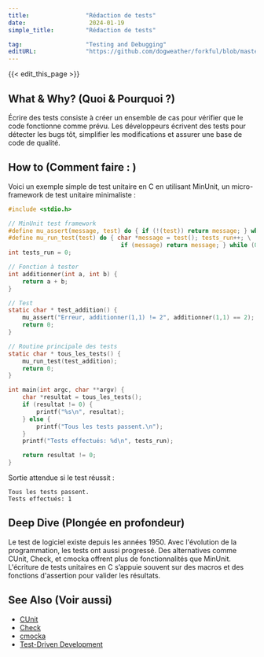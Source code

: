 ```yaml
---
title:                "Rédaction de tests"
date:                  2024-01-19
simple_title:         "Rédaction de tests"

tag:                  "Testing and Debugging"
editURL:              "https://github.com/dogweather/forkful/blob/master/content/fr/c/writing-tests.md"
---
```


{{< edit_this_page >}}

## What & Why? (Quoi & Pourquoi ?)
Écrire des tests consiste à créer un ensemble de cas pour vérifier que le code fonctionne comme prévu. Les développeurs écrivent des tests pour détecter les bugs tôt, simplifier les modifications et assurer une base de code de qualité.

## How to (Comment faire : )
Voici un exemple simple de test unitaire en C en utilisant MinUnit, un micro-framework de test unitaire minimaliste :

```C
#include <stdio.h>

// MinUnit test framework
#define mu_assert(message, test) do { if (!(test)) return message; } while (0)
#define mu_run_test(test) do { char *message = test(); tests_run++; \
                                if (message) return message; } while (0)
int tests_run = 0;

// Fonction à tester
int additionner(int a, int b) {
    return a + b;
}

// Test
static char * test_addition() {
    mu_assert("Erreur, additionner(1,1) != 2", additionner(1,1) == 2);
    return 0;
}

// Routine principale des tests
static char * tous_les_tests() {
    mu_run_test(test_addition);
    return 0;
}

int main(int argc, char **argv) {
    char *resultat = tous_les_tests();
    if (resultat != 0) {
        printf("%s\n", resultat);
    } else {
        printf("Tous les tests passent.\n");
    }
    printf("Tests effectués: %d\n", tests_run);

    return resultat != 0;
}
```

Sortie attendue si le test réussit :

```
Tous les tests passent.
Tests effectués: 1
```

## Deep Dive (Plongée en profondeur)
Le test de logiciel existe depuis les années 1950. Avec l'évolution de la programmation, les tests ont aussi progressé. Des alternatives comme CUnit, Check, et cmocka offrent plus de fonctionnalités que MinUnit. L'écriture de tests unitaires en C s’appuie souvent sur des macros et des fonctions d'assertion pour valider les résultats.

## See Also (Voir aussi)
- [CUnit](http://cunit.sourceforge.net/)
- [Check](https://libcheck.github.io/check/)
- [cmocka](https://cmocka.org/)
- [Test-Driven Development](https://en.wikipedia.org/wiki/Test-driven_development)
